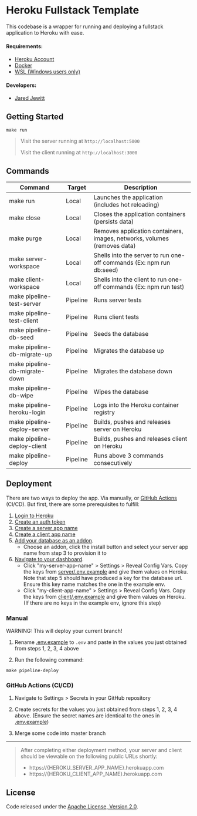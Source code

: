 # Heroku Fullstack Template

This codebase is a wrapper for running and deploying a fullstack application to Heroku with ease.

#### Requirements:

- [Heroku Account](https://signup.heroku.com/)
- [Docker](https://www.docker.com/)
- [WSL (Windows users only)](https://docs.microsoft.com/en-us/windows/wsl/install-win10)

#### Developers:

- [Jared Jewitt](https://jared-jewitt.github.io/)

## Getting Started

```
make run
```

> Visit the server running at `http://localhost:5000`
>
> Visit the client running at `http://localhost:3000`

## Commands

| Command                       | Target   | Description                                                              |
|-------------------------------|----------|--------------------------------------------------------------------------|
| make run                      | Local    | Launches the application (includes hot reloading)                        |
| make close                    | Local    | Closes the application containers (persists data)                        |
| make purge                    | Local    | Removes application containers, images, networks, volumes (removes data) |
| make server-workspace         | Local    | Shells into the server to run one-off commands (Ex: npm run db:seed)     |
| make client-workspace         | Local    | Shells into the client to run one-off commands (Ex: npm run test)        |
| make pipeline-test-server     | Pipeline | Runs server tests                                                        |
| make pipeline-test-client     | Pipeline | Runs client tests                                                        |
| make pipeline-db-seed         | Pipeline | Seeds the database                                                      |
| make pipeline-db-migrate-up   | Pipeline | Migrates the database up                                                |
| make pipeline-db-migrate-down | Pipeline | Migrates the database down                                              |
| make pipeline-db-wipe         | Pipeline | Wipes the database                                                       |
| make pipeline-heroku-login    | Pipeline | Logs into the Heroku container registry                                  |
| make pipeline-deploy-server   | Pipeline | Builds, pushes and releases server on Heroku                             |
| make pipeline-deploy-client   | Pipeline | Builds, pushes and releases client on Heroku                             |
| make pipeline-deploy          | Pipeline | Runs above 3 commands consecutively                                      |

## Deployment

There are two ways to deploy the app. Via manually, or [GitHub Actions](https://github.com/features/actions) (CI/CD). 
But first, there are some prerequisites to fulfill:

1. [Login to Heroku](https://id.heroku.com/login)
2. [Create an auth token](https://dashboard.heroku.com/account/applications/authorizations/new)
3. [Create a server app name](https://dashboard.heroku.com/new-app)
4. [Create a client app name](https://dashboard.heroku.com/new-app)
5. [Add your database as an addon](https://elements.heroku.com/addons).
    - Choose an addon, click the install button and 
    select your server app name from step 3 to provision it to
6. [Navigate to your dashboard](https://dashboard.heroku.com/apps).
    - Click "my-server-app-name" > Settings > Reveal Config Vars.
    Copy the keys from [server/.env.example](server/.env.example) and
    give them values on Heroku. Note that step 5 should have produced a 
    key for the database url. Ensure this key name matches the one in 
    the example env.
    - Click "my-client-app-name" > Settings > Reveal Config Vars.
    Copy the keys from [client/.env.example](client/.env.example) and 
    give them values on Heroku. (If there are no keys in the example env, 
    ignore this step)

### Manual

WARNING: This will deploy your current branch!

1. Rename [.env.example](.env.example) to `.env` and paste in the values you just obtained from steps 1, 2, 3, 4 above

2. Run the following command:

```
make pipeline-deploy
```

### GitHub Actions (CI/CD)

1. Navigate to Settings > Secrets in your GitHub repository

2. Create secrets for the values you just obtained from steps 1, 2, 3, 4 above. 
(Ensure the secret names are identical to the ones in [.env.example](.env.example))

3. Merge some code into master branch

----

> After completing either deployment method, your server and client should be viewable on the following public URLs shortly:
>
> - https://{HEROKU_SERVER_APP_NAME}.herokuapp.com
> - https://{HEROKU_CLIENT_APP_NAME}.herokuapp.com

## License

Code released under the [Apache License, Version 2.0](LICENSE).
